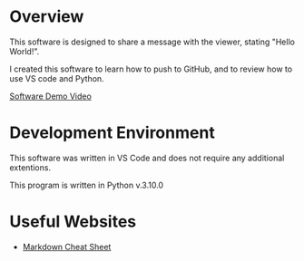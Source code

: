 # Overview

This software is designed to share a message with the viewer, stating "Hello World!".

I created this software to learn how to push to GitHub, and to review how to use VS code and Python. 

[Software Demo Video](http://youtube.link.goes.here)

# Development Environment

This software was written in VS Code and does not require any additional extentions.

This program is written in Python v.3.10.0 

# Useful Websites

* [Markdown Cheat Sheet](https://www.markdownguide.org/cheat-sheet/)
